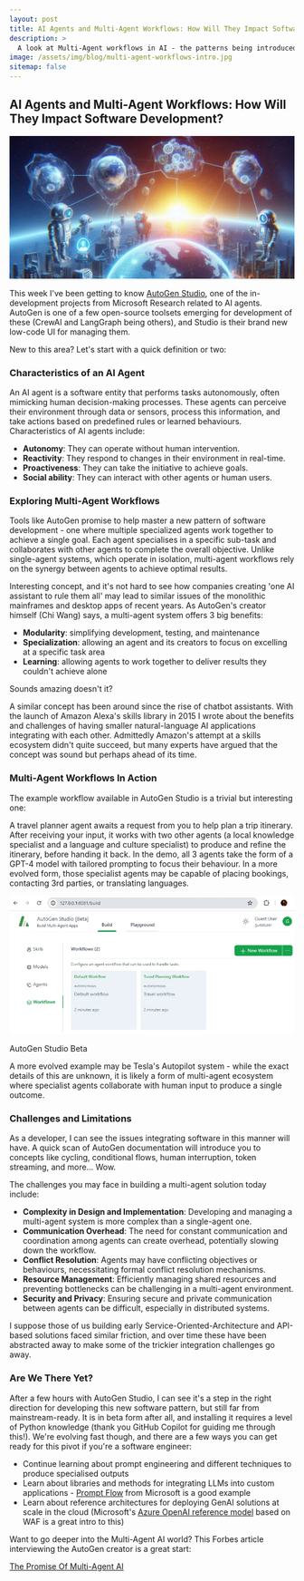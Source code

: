 ```yaml
---
layout: post
title: AI Agents and Multi-Agent Workflows: How Will They Impact Software Development?
description: >
  A look at Multi-Agent workflows in AI - the patterns being introduced, and current tooling available to developers. Includes examples for AutoGen Studio.
image: /assets/img/blog/multi-agent-workflows-intro.jpg
sitemap: false
---
```


## AI Agents and Multi-Agent Workflows: How Will They Impact Software Development?

![Multi Agent Workflows](/assets/img/blog/multi-agent-workflows-intro.png)

This week I've been getting to know [AutoGen Studio](https://autogen-studio.com/), one of the in-development projects from Microsoft Research related to AI agents. AutoGen is one of a few open-source toolsets emerging for development of these (CrewAI and LangGraph being others), and Studio is their brand new low-code UI for managing them.

New to this area? Let's start with a quick definition or two:

### Characteristics of an AI Agent

An AI agent is a software entity that performs tasks autonomously, often mimicking human decision-making processes. These agents can perceive their environment through data or sensors, process this information, and take actions based on predefined rules or learned behaviours. Characteristics of AI agents include:

- **Autonomy**: They can operate without human intervention.
- **Reactivity**: They respond to changes in their environment in real-time.
- **Proactiveness**: They can take the initiative to achieve goals.
- **Social ability**: They can interact with other agents or human users.

### Exploring Multi-Agent Workflows

Tools like AutoGen promise to help master a new pattern of software development - one where multiple specialized agents work together to achieve a single goal. Each agent specialises in a specific sub-task and collaborates with other agents to complete the overall objective. Unlike single-agent systems, which operate in isolation, multi-agent workflows rely on the synergy between agents to achieve optimal results.

Interesting concept, and it's not hard to see how companies creating 'one AI assistant to rule them all' may lead to similar issues of the monolithic mainframes and desktop apps of recent years. As AutoGen's creator himself (Chi Wang) says, a multi-agent system offers 3 big benefits:

- **Modularity**: simplifying development, testing, and maintenance
- **Specialization**: allowing an agent and its creators to focus on excelling at a specific task area
- **Learning**: allowing agents to work together to deliver results they couldn't achieve alone

Sounds amazing doesn't it?

A similar concept has been around since the rise of chatbot assistants. With the launch of Amazon Alexa's skills library in 2015 I wrote about the benefits and challenges of having smaller natural-language AI applications integrating with each other. Admittedly Amazon's attempt at a skills ecosystem didn't quite succeed, but many experts have argued that the concept was sound but perhaps ahead of its time.

### Multi-Agent Workflows In Action

The example workflow available in AutoGen Studio is a trivial but interesting one:

A travel planner agent awaits a request from you to help plan a trip itinerary. After receiving your input, it works with two other agents (a local knowledge specialist and a language and culture specialist) to produce and refine the itinerary, before handing it back. In the demo, all 3 agents take the form of a GPT-4 model with tailored prompting to focus their behaviour. In a more evolved form, those specialist agents may be capable of placing bookings, contacting 3rd parties, or translating languages.

![AutoGen Studio Beta](/assets/img/blog/autogen-studio.png)

AutoGen Studio Beta

A more evolved example may be Tesla's Autopilot system - while the exact details of this are unknown, it is likely a form of multi-agent ecosystem where specialist agents collaborate with human input to produce a single outcome.

### Challenges and Limitations
As a developer, I can see the issues integrating software in this manner will have. A quick scan of AutoGen documentation will introduce you to concepts like cycling, conditional flows, human interruption, token streaming, and more... Wow.

The challenges you may face in building a multi-agent solution today include:

- **Complexity in Design and Implementation**: Developing and managing a multi-agent system is more complex than a single-agent one.
- **Communication Overhead**: The need for constant communication and coordination among agents can create overhead, potentially slowing down the workflow.
- **Conflict Resolution**: Agents may have conflicting objectives or behaviours, necessitating formal conflict resolution mechanisms.
- **Resource Management**: Efficiently managing shared resources and preventing bottlenecks can be challenging in a multi-agent environment.
- **Security and Privacy**: Ensuring secure and private communication between agents can be difficult, especially in distributed systems.

I suppose those of us building early Service-Oriented-Architecture and API-based solutions faced similar friction, and over time these have been abstracted away to make some of the trickier integration challenges go away.

### Are We There Yet?

After a few hours with AutoGen Studio, I can see it's a step in the right direction for developing this new software pattern, but still far from mainstream-ready. It is in beta form after all, and installing it requires a level of Python knowledge (thank you GitHub Copilot for guiding me through this!). We're evolving fast though, and there are a few ways you can get ready for this pivot if you're a software engineer:

- Continue learning about prompt engineering and different techniques to produce specialised outputs
- Learn about libraries and methods for integrating LLMs into custom applications - [Prompt Flow](https://github.com/microsoft/promptflow) from Microsoft is a good example
- Learn about reference architectures for deploying GenAI solutions at scale in the cloud (Microsoft's [Azure OpenAI reference model](https://learn.microsoft.com/en-us/azure/architecture/ai-ml/architecture/baseline-openai-e2e-chat) based on WAF is a great intro to this)

Want to go deeper into the Multi-Agent AI world? This Forbes article interviewing the AutoGen creator is a great start:

[The Promise Of Multi-Agent AI](https://www.forbes.com/sites/joannechen/2024/05/24/the-promise-of-multi-agent-ai/)

